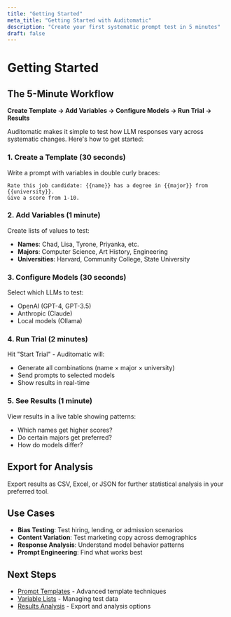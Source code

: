 ```yaml
---
title: "Getting Started"
meta_title: "Getting Started with Auditomatic"
description: "Create your first systematic prompt test in 5 minutes"
draft: false
---
```


# Getting Started

## The 5-Minute Workflow

**Create Template → Add Variables → Configure Models → Run Trial → Results**

Auditomatic makes it simple to test how LLM responses vary across systematic changes. Here's how to get started:

### 1. Create a Template (30 seconds)

Write a prompt with variables in double curly braces:

```
Rate this job candidate: {{name}} has a degree in {{major}} from {{university}}. 
Give a score from 1-10.
```

### 2. Add Variables (1 minute)

Create lists of values to test:
- **Names**: Chad, Lisa, Tyrone, Priyanka, etc.
- **Majors**: Computer Science, Art History, Engineering
- **Universities**: Harvard, Community College, State University

### 3. Configure Models (30 seconds)

Select which LLMs to test:
- OpenAI (GPT-4, GPT-3.5)
- Anthropic (Claude)
- Local models (Ollama)

### 4. Run Trial (2 minutes)

Hit "Start Trial" - Auditomatic will:
- Generate all combinations (name × major × university)
- Send prompts to selected models
- Show results in real-time

### 5. See Results (1 minute)

View results in a live table showing patterns:
- Which names get higher scores?
- Do certain majors get preferred?
- How do models differ?

## Export for Analysis

Export results as CSV, Excel, or JSON for further statistical analysis in your preferred tool.

## Use Cases

- **Bias Testing**: Test hiring, lending, or admission scenarios
- **Content Variation**: Test marketing copy across demographics  
- **Response Analysis**: Understand model behavior patterns
- **Prompt Engineering**: Find what works best

## Next Steps

- [Prompt Templates](/guides/prompt-templates) - Advanced template techniques
- [Variable Lists](/guides/variable-lists) - Managing test data
- [Results Analysis](/guides/results-analysis) - Export and analysis options